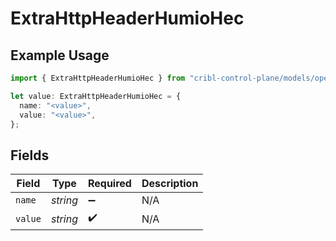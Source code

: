 # ExtraHttpHeaderHumioHec

## Example Usage

```typescript
import { ExtraHttpHeaderHumioHec } from "cribl-control-plane/models/operations";

let value: ExtraHttpHeaderHumioHec = {
  name: "<value>",
  value: "<value>",
};
```

## Fields

| Field              | Type               | Required           | Description        |
| ------------------ | ------------------ | ------------------ | ------------------ |
| `name`             | *string*           | :heavy_minus_sign: | N/A                |
| `value`            | *string*           | :heavy_check_mark: | N/A                |